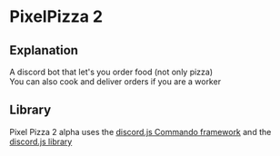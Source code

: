 # PixelPizza 2
## Explanation
A discord bot that let's you order food (not only pizza)  
You can also cook and deliver orders if you are a worker

## Library
Pixel Pizza 2 alpha uses the [discord.js Commando framework](https://github.com/discordjs/Commando) and the [discord.js library](https://github.com/discordjs/discord.js)
